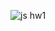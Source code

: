 ![js hw1](https://github.com/kubrayesilkaya/Patika.dev-Frontend-Web-Development/assets/93487264/cd84b27b-7717-4283-8ca9-e4766a90661c)
